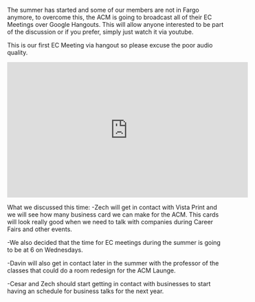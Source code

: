 The summer has started and some of our members are not in Fargo anymore, to overcome this, the ACM is going to broadcast all of their EC Meetings over Google Hangouts. This will allow anyone interested to be part of the discussion or if you prefer, simply just watch it via youtube.

This is our first EC Meeting via hangout so please excuse the poor audio quality.

<iframe width="560" height="315" src="http://www.youtube.com/embed/QZ2W4Ty9iO4" frameborder="0" allowfullscreen></iframe>

What we discussed this time:
-Zech will get in contact with Vista Print and we will see how many business card we can make for the ACM. This cards will look really good when we need to talk with companies during Career Fairs and other events.

-We also decided that the time for EC meetings during the summer is going to be at 6 on Wednesdays.

-Davin will also get in contact later in the summer with the professor of the classes that could do a room redesign for the ACM Launge.

-Cesar and Zech should start getting in contact with businesses to start having an schedule for business talks for the next year.